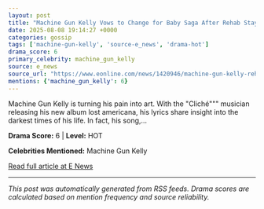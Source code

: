 ```yaml
---
layout: post
title: "Machine Gun Kelly Vows to Change for Baby Saga After Rehab Stay"""
date: 2025-08-08 19:14:27 +0000
categories: gossip
tags: ['machine-gun-kelly', 'source-e_news', 'drama-hot']
drama_score: 6
primary_celebrity: machine_gun_kelly
source: e_news
source_url: "https://www.eonline.com/news/1420946/machine-gun-kelly-rehab-saga-blade-lyrics?cmpid=rss-syndicate-genericrss-us-top_stories"""
mentions: {'machine_gun_kelly': 6}
---
```


Machine Gun Kelly is turning his pain into art. With the "Cliché""" musician releasing his new album lost americana, his lyrics share insight into the darkest times of his life. In fact, his song,...

**Drama Score:** 6 | **Level:** HOT

**Celebrities Mentioned:** Machine Gun Kelly

[Read full article at E News](https://www.eonline.com/news/1420946/machine-gun-kelly-rehab-saga-blade-lyrics?cmpid=rss-syndicate-genericrss-us-top_stories)

---
*This post was automatically generated from RSS feeds. Drama scores are calculated based on mention frequency and source reliability.*
